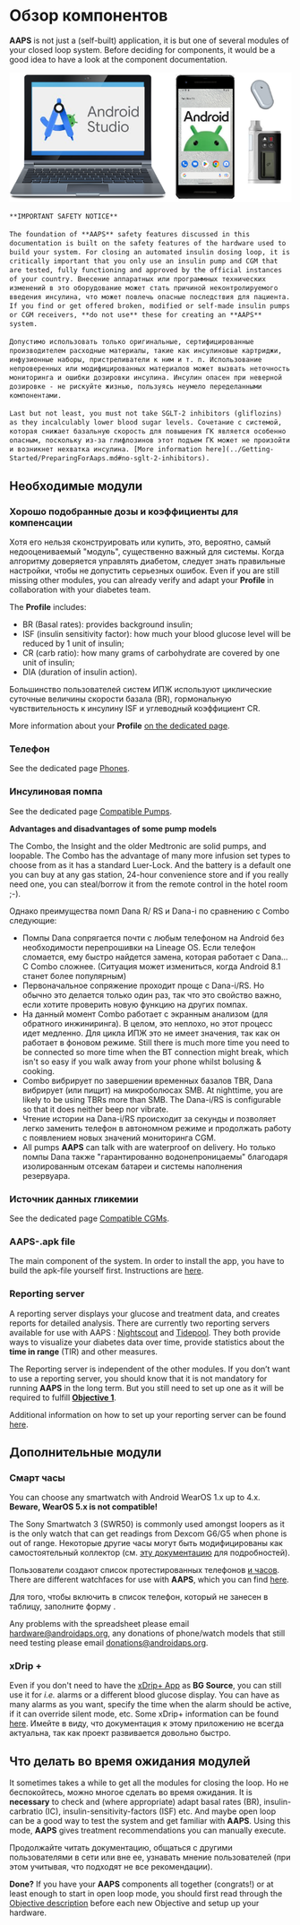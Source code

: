 # Обзор компонентов

**AAPS** is not just a (self-built) application, it is but one of several modules of your closed loop system. Before deciding for components, it would be a good idea to have a look at the component documentation.

![Components overview](../images/modules.png)

```{note}
**IMPORTANT SAFETY NOTICE**

The foundation of **AAPS** safety features discussed in this documentation is built on the safety features of the hardware used to build your system. For closing an automated insulin dosing loop, it is critically important that you only use an insulin pump and CGM that are tested, fully functioning and approved by the official instances of your country. Внесение аппаратных или программных технических изменений в это оборудование может стать причиной неконтролируемого введения инсулина, что может повлечь опасные последствия для пациента. If you find or get offered broken, modified or self-made insulin pumps or CGM receivers, **do not use** these for creating an **AAPS** system.

Допустимо использовать только оригинальные, сертифицированные производителем расходные материалы, такие как инсулиновые картриджи, инфузионные наборы, пристреливатели к ним и т. п. Использование непроверенных или модифицированных материалов может вызвать неточность мониторинга и ошибки дозировки инсулина. Инсулин опасен при неверной дозировке - не рискуйте жизнью, пользуясь неумело переделанными компонентами.

Last but not least, you must not take SGLT-2 inhibitors (gliflozins) as they incalculably lower blood sugar levels. Сочетание с системой, которая снижает базальную скорость для повышения ГК является особенно опасным, поскольку из-за глифлозинов этот подъем ГК может не произойти и возникнет нехватка инсулина. [More information here](../Getting-Started/PreparingForAaps.md#no-sglt-2-inhibitors).
```

## Необходимые модули

### Хорошо подобранные дозы и коэффициенты для компенсации

Хотя его нельзя сконструировать или купить, это, вероятно, самый недооцениваемый "модуль", существенно важный для системы. Когда алгоритму доверяется управлять диабетом, следует знать правильные настройки, чтобы не допустить серьезных ошибок. Even if you are still missing other modules, you can already verify and adapt your **Profile** in collaboration with your diabetes team.

The **Profile** includes:

- BR (Basal rates): provides background insulin;
- ISF (insulin sensitivity factor): how much your blood glucose level will be reduced by 1 unit of insulin;
- CR (carb ratio): how many grams of carbohydrate are covered by one unit of insulin;
- DIA (duration of insulin action).

Большинство пользователей систем ИПЖ используют циклические суточные величины скорости базала (BR), гормональную чувствительность к инсулину ISF и углеводный коэффициент CR.

More information about your **Profile** [on the dedicated page](../SettingUpAaps/YourAapsProfile.md).

### Телефон

See the dedicated page [Phones](../Getting-Started/Phones.md).

### Инсулиновая помпа

See the dedicated page [Compatible Pumps](../Getting-Started/CompatiblePumps.md).

**Advantages and disadvantages of some pump models**

The Combo, the Insight and the older Medtronic are solid pumps, and loopable. The Combo has the advantage of many more infusion set types to choose from as it has a standard Luer-Lock. And the battery is a default one you can buy at any gas station, 24-hour convenience store and if you really need one, you can steal/borrow it from the remote control in the hotel room ;-).

Однако преимущества помп Dana R/ RS и Dana-i по сравнению с Combo следующие:

- Помпы Dana сопрягается почти с любым телефоном на Android без необходимости перепрошивки на Lineage OS. Если телефон сломается, ему быстро найдется замена, которая работает с Dana... С Combo сложнее. (Ситуация может измениться, когда Android 8.1 станет более популярным)
- Первоначальное сопряжение проходит проще с Dana-i/RS. Но обычно это делается только один раз, так что это свойство важно, если хотите проверить новую функцию на других помпах.
- На данный момент Combo работает с экранным анализом (для обратного инжиниринга). В целом, это неплохо, но этот процесс идет медленно. Для цикла ИПЖ это не имеет значения, так как он работает в фоновом режиме. Still there is much more time you need to be connected so more time when the BT connection might break, which isn't so easy if you walk away from your phone whilst bolusing & cooking.
- Combo вибрирует по завершении временных базалов TBR, Dana вибрирует (или пищит) на микроболюсах SMB. At nighttime, you are likely to be using TBRs more than SMB.  The Dana-i/RS is configurable so that it does neither beep nor vibrate.
- Чтение истории на Dana-i/RS происходит за секунды и позволяет легко заменить телефон в автономном режиме и продолжать работу с появлением новых значений мониторинга CGM.
- All pumps **AAPS** can talk with are waterproof on delivery. Но только помпы Dana также "гарантированно водонепроницаемы" благодаря изолированным отсекам батареи и системы наполнения резервуара.

### Источник данных гликемии

See the dedicated page [Compatible CGMs](../Getting-Started/CompatiblesCgms.md).

### **AAPS**-.apk file

The main component of the system. In order to install the app, you have to build the apk-file yourself first. Instructions are [here](../SettingUpAaps/BuildingAaps.md).

### Reporting server

A reporting server displays your glucose and treatment data, and creates reports for detailed analysis. There are currently two reporting servers available for use with AAPS : [Nightscout](../SettingUpAaps/SettingUpTheReportingServer.md#nightscout) and [Tidepool](../SettingUpAaps/SettingUpTheReportingServer.md#tidepool). They both provide ways to visualize your diabetes data over time, provide statistics about the **time in range** (TIR) and other measures.

The Reporting server is independent of the other modules. If you don’t want to use a reporting server, you should know that it is not mandatory for running **AAPS** in the long term. But you still need to set up one as it will be required to fulfill [**Objective 1**](../SettingUpAaps/CompletingTheObjectives.md#objective-1-setting-up-visualization-and-monitoring-analyzing-basals-and-ratios).

Additional information on how to set up your reporting server can be found [here](../SettingUpAaps/SettingUpTheReportingServer.md).

## Дополнительные модули

### Смарт часы

You can choose any smartwatch with Android WearOS 1.x up to 4.x. **Beware, WearOS 5.x is not compatible!**

The Sony Smartwatch 3 (SWR50) is commonly used amongst loopers as it is the only watch that can get readings from Dexcom G6/G5 when phone is out of range. Некоторые другие часы могут быть модифицированы как самостоятельный коллектор (см. [эту документацию](https://github.com/NightscoutFoundation/xDrip/wiki/Patching-Android-Wear-devices-for-use-with-the-G5) для подробностей).

Пользователи создают список протестированных телефонов [и часов](https://docs.google.com/spreadsheets/d/1gZAsN6f0gv6tkgy9EBsYl0BQNhna0RDqA9QGycAqCQc/edit?usp=sharing). There are different watchfaces for use with **AAPS**, which you can find [here](../UsefulLinks/WearOsSmartwatch.md).

Для того, чтобы включить в список телефон, который не занесен в таблицу, заполните форму [](https://docs.google.com/forms/d/e/1FAIpQLScvmuqLTZ7MizuFBoTyVCZXuDb__jnQawEvMYtnnT9RGY6QUw/viewform).

Any problems with the spreadsheet please email [hardware@androidaps.org](mailto:hardware@androidaps.org), any donations of phone/watch models that still need testing please email [donations@androidaps.org](mailto:donations@androidaps.org).

### xDrip +

Even if you don't need to have the [xDrip+ App](https://xdrip.readthedocs.io/en/latest/) as **BG Source**, you can still use it for _i.e._ alarms or a different blood glucose display. You can have as many alarms as you want, specify the time when the alarm should be active, if it can override silent mode, etc. Some xDrip+ information can be found [here](../CompatibleCgms/xDrip.md). Имейте в виду, что документация к этому приложению не всегда актуальна, так как проект развивается довольно быстро.

## Что делать во время ожидания модулей

It sometimes takes a while to get all the modules for closing the loop. Но не беспокойтесь, можно многое сделать во время ожидания. It is **necessary** to check and (where appropriate) adapt basal rates (BR), insulin-carbratio (IC), insulin-sensitivity-factors (ISF) etc. And maybe open loop can be a good way to test the system and get familiar with **AAPS**. Using this mode, **AAPS** gives treatment recommendations you can manually execute.

Продолжайте читать документацию, общаться с другими пользователями в сети или вне ее, узнавать мнение пользователей (при этом учитывая, что подходят не все рекомендации).

**Done?** If you have your **AAPS** components all together (congrats!) or at least enough to start in open loop mode, you should first read through the [Objective description](../SettingUpAaps/CompletingTheObjectives.md) before each new Objective and setup up your hardware.
